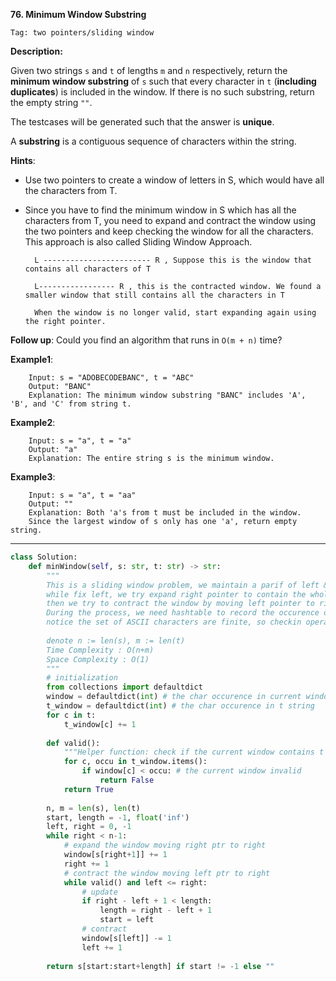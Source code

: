 **76. Minimum Window Substring**

```Tag: two pointers/sliding window```

**Description:**

Given two strings ```s``` and ```t``` of lengths ```m``` and ```n``` respectively, return the **minimum window substring** of ```s``` such that every character in ```t``` (**including duplicates**) is included in the window. If there is no such substring, return the empty string ```""```.

The testcases will be generated such that the answer is **unique**.

A **substring** is a contiguous sequence of characters within the string.

**Hints**:

+ Use two pointers to create a window of letters in S, which would have all the characters from T.

+ Since you have to find the minimum window in S which has all the characters from T, you need to expand and contract the window using the two pointers and keep checking the window for all the characters. This approach is also called Sliding Window Approach. 

        L ------------------------ R , Suppose this is the window that contains all characters of T 
                          
        L----------------- R , this is the contracted window. We found a smaller window that still contains all the characters in T

        When the window is no longer valid, start expanding again using the right pointer. 

**Follow up**: Could you find an algorithm that runs in ```O(m + n)``` time?

**Example1**:

        Input: s = "ADOBECODEBANC", t = "ABC"
        Output: "BANC"
        Explanation: The minimum window substring "BANC" includes 'A', 'B', and 'C' from string t.

**Example2**:

        Input: s = "a", t = "a"
        Output: "a"
        Explanation: The entire string s is the minimum window.
        
**Example3**:

        Input: s = "a", t = "aa"
        Output: ""
        Explanation: Both 'a's from t must be included in the window.
        Since the largest window of s only has one 'a', return empty string.



-----------

```python
class Solution:
    def minWindow(self, s: str, t: str) -> str:
        """
        This is a sliding window problem, we maintain a parif of left & right pointers
        while fix left, we try expand right pointer to contain the whole t string
        then we try to contract the window by moving left pointer to right
        During the process, we need hashtable to record the occurence of characters in t
        notice the set of ASCII characters are finite, so checkin operating is O(1) operation
        
        denote n := len(s), m := len(t)
        Time Complexity : O(n+m)
        Space Complexity : O(1)
        """
        # initialization
        from collections import defaultdict
        window = defaultdict(int) # the char occurence in current window
        t_window = defaultdict(int) # the char occurence in t string
        for c in t:
            t_window[c] += 1
        
        def valid():
            """Helper function: check if the current window contains t string"""
            for c, occu in t_window.items():
                if window[c] < occu: # the current window invalid
                    return False
            return True
        
        n, m = len(s), len(t)
        start, length = -1, float('inf')
        left, right = 0, -1
        while right < n-1:
            # expand the window moving right ptr to right
            window[s[right+1]] += 1
            right += 1
            # contract the window moving left ptr to right
            while valid() and left <= right:
                # update 
                if right - left + 1 < length:
                    length = right - left + 1
                    start = left
                # contract
                window[s[left]] -= 1
                left += 1
        
        return s[start:start+length] if start != -1 else ""
```
